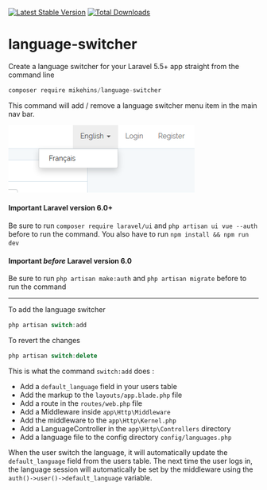 [![Latest Stable Version](https://poser.pugx.org/mikehins/language-switcher/v/stable?format=flat-square)](https://packagist.org/packages/mikehins/language-switcher)
[![Total Downloads](https://poser.pugx.org/mikehins/language-switcher/downloads)](https://packagist.org/packages/mikehins/language-switcher)


# language-switcher
Create a language switcher for your Laravel 5.5+ app straight from the command line

```javascript
composer require mikehins/language-switcher
```

This command will add / remove a language switcher menu item in the main nav bar.

![Alt text](switch.png?raw=true)

#### Important Laravel version 6.0+
Be sure to run ```composer require laravel/ui``` and ```php artisan ui vue --auth``` before to run the command. You also have to run ```npm install && npm run dev```

#### Important ***before*** Laravel version 6.0
Be sure to run ```php artisan make:auth``` and ```php artisan migrate``` before to run the command  

---

To add the language switcher
```javascript
php artisan switch:add
```

To revert the changes
```javascript
php artisan switch:delete
```

This is what the command ```switch:add``` does :
- Add a ```default_language``` field in your users table
- Add the markup to the ```layouts/app.blade.php``` file
- Add a route in the ```routes/web.php``` file
- Add a Middleware inside ```app\Http\Middleware```
- Add the middleware to the ```app\Http\Kernel.php```
- Add a LanguageController in the ```app\Http\Controllers``` directory
- Add a language file to the config directory ```config/languages.php```

When the user switch the language, it will automatically update the ```default_language``` field from the users table.
The next time the user logs in, the language session will automatically be set by the middleware using the ```auth()->user()->default_language``` variable.